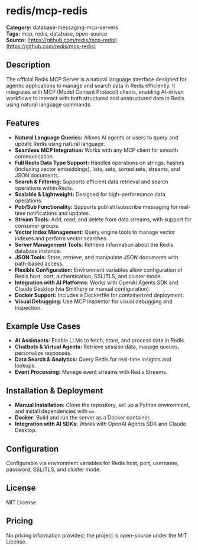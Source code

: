 # redis/mcp-redis

**Category:** database-messaging-mcp-servers  
**Tags:** mcp, redis, database, open-source  
**Source:** [https://github.com/redis/mcp-redis](https://github.com/redis/mcp-redis)

## Description
The official Redis MCP Server is a natural language interface designed for agentic applications to manage and search data in Redis efficiently. It integrates with MCP (Model Content Protocol) clients, enabling AI-driven workflows to interact with both structured and unstructured data in Redis using natural language commands.

## Features
- **Natural Language Queries:** Allows AI agents or users to query and update Redis using natural language.
- **Seamless MCP Integration:** Works with any MCP client for smooth communication.
- **Full Redis Data Type Support:** Handles operations on strings, hashes (including vector embeddings), lists, sets, sorted sets, streams, and JSON documents.
- **Search & Filtering:** Supports efficient data retrieval and search operations within Redis.
- **Scalable & Lightweight:** Designed for high-performance data operations.
- **Pub/Sub Functionality:** Supports publish/subscribe messaging for real-time notifications and updates.
- **Stream Tools:** Add, read, and delete from data streams, with support for consumer groups.
- **Vector Index Management:** Query engine tools to manage vector indexes and perform vector searches.
- **Server Management Tools:** Retrieve information about the Redis database instance.
- **JSON Tools:** Store, retrieve, and manipulate JSON documents with path-based access.
- **Flexible Configuration:** Environment variables allow configuration of Redis host, port, authentication, SSL/TLS, and cluster mode.
- **Integration with AI Platforms:** Works with OpenAI Agents SDK and Claude Desktop (via Smithery or manual configuration).
- **Docker Support:** Includes a Dockerfile for containerized deployment.
- **Visual Debugging:** Use MCP Inspector for visual debugging and inspection.

## Example Use Cases
- **AI Assistants:** Enable LLMs to fetch, store, and process data in Redis.
- **Chatbots & Virtual Agents:** Retrieve session data, manage queues, personalize responses.
- **Data Search & Analytics:** Query Redis for real-time insights and lookups.
- **Event Processing:** Manage event streams with Redis Streams.

## Installation & Deployment
- **Manual Installation:** Clone the repository, set up a Python environment, and install dependencies with `uv`.
- **Docker:** Build and run the server as a Docker container.
- **Integration with AI SDKs:** Works with OpenAI Agents SDK and Claude Desktop.

## Configuration
Configurable via environment variables for Redis host, port, username, password, SSL/TLS, and cluster mode.

## License
MIT License

## Pricing
No pricing information provided; the project is open-source under the MIT License.